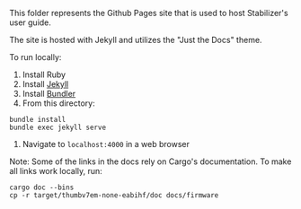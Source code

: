 This folder represents the Github Pages site that is used to host Stabilizer's user guide.

The site is hosted with Jekyll and utilizes the "Just the Docs" theme.

To run locally:
1. Install Ruby
1. Install [Jekyll](https://jekyllrb.com/)
1. Install [Bundler](https://bundler.io/)
1. From this directory:
```
bundle install
bundle exec jekyll serve
```
1. Navigate to `localhost:4000` in a web browser

Note: Some of the links in the docs rely on Cargo's documentation. To make all links work locally, run:
```
cargo doc --bins
cp -r target/thumbv7em-none-eabihf/doc docs/firmware
```
